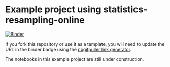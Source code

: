 # Example project using statistics-resampling-online

[![Binder](https://mybinder.org/badge.svg)](https://mybinder.org/v2/gh/acpennlab/statistics-resampling-online/master?urlpath=git-pull%3Frepo%3Dhttps%253A%252F%252Fgithub.com%252Facpennlab%252Fstatistics-resampling-project%26urlpath%3Dlab%252Ftree%252Fstatistics-resampling-project%252Findex.ipynb%26branch%3Dmaster)

If you fork this repository or use it as a template, you will need to update the URL in the binder badge using the [nbgitpuller link generator](https://nbgitpuller.readthedocs.io/en/latest/link.html?tab=binder).

The notebooks in this example project are still under construction.
